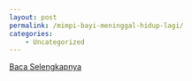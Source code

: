 ```yaml
---
layout: post
permalink: /mimpi-bayi-meninggal-hidup-lagi/
categories:
    - Uncategorized
---
```


[Baca Selengkapnya](/07)